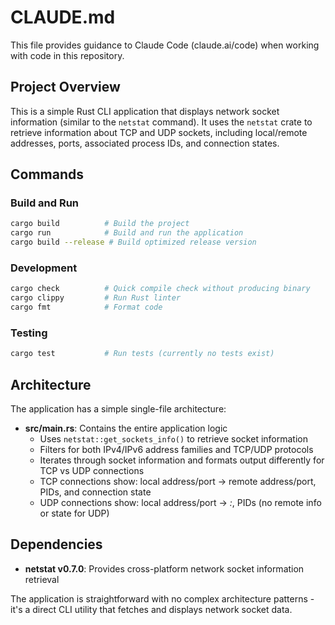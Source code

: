 # CLAUDE.md

This file provides guidance to Claude Code (claude.ai/code) when working with code in this repository.

## Project Overview

This is a simple Rust CLI application that displays network socket information (similar to the `netstat` command). It uses the `netstat` crate to retrieve information about TCP and UDP sockets, including local/remote addresses, ports, associated process IDs, and connection states.

## Commands

### Build and Run
```bash
cargo build          # Build the project
cargo run            # Build and run the application
cargo build --release # Build optimized release version
```

### Development
```bash
cargo check          # Quick compile check without producing binary
cargo clippy         # Run Rust linter
cargo fmt            # Format code
```

### Testing
```bash
cargo test           # Run tests (currently no tests exist)
```

## Architecture

The application has a simple single-file architecture:

- **src/main.rs**: Contains the entire application logic
  - Uses `netstat::get_sockets_info()` to retrieve socket information
  - Filters for both IPv4/IPv6 address families and TCP/UDP protocols
  - Iterates through socket information and formats output differently for TCP vs UDP connections
  - TCP connections show: local address/port → remote address/port, PIDs, and connection state
  - UDP connections show: local address/port → *:*, PIDs (no remote info or state for UDP)

## Dependencies

- **netstat v0.7.0**: Provides cross-platform network socket information retrieval

The application is straightforward with no complex architecture patterns - it's a direct CLI utility that fetches and displays network socket data.